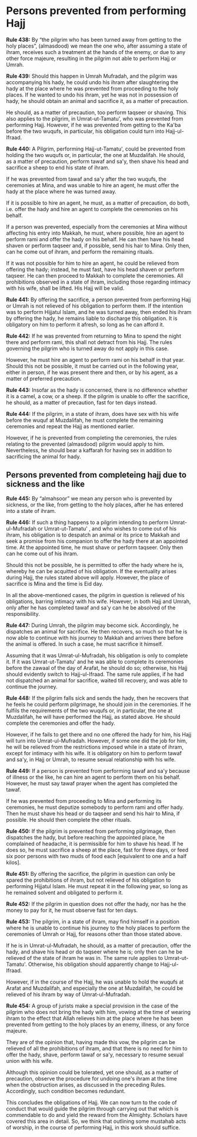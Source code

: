 Persons prevented from performing Hajj
======================================

**Rule 438:** By “the pilgrim who has been turned away from getting to
the holy places”, (almasdood) we mean the one who, after assuming a
state of ihram, receives such a treatment at the hands of the enemy, or
due to any other force majeure, resulting in the pilgrim not able to
perform Hajj or Umrah.

**Rule 439:** Should this happen in Umrah Mufradah, and the pilgrim was
accompanying his hady, he could undo his ihram after slaughtering the
hady at the place where he was prevented from proceeding to the holy
places. If he wanted to undo his ihram, yet he was not in possession of
hady, he should obtain an animal and sacrifice it, as a matter of
precaution.

He should, as a matter of precaution, too perform taqseer or shaving.
This also applies to the pilgrim, in Umrat-ut-Tamatu', who was prevented
from performing Hajj. However, if he was prevented from getting to the
Ka'ba before the two wuqufs, in particular, his obligation could turn
into Hajj-ul-Ifraad.

**Rule 440:** A Pilgrim, performing Hajj-ut-Tamatu', could be prevented
from holding the two wuqufs or, in particular, the one at Muzdalifah. He
should, as a matter of precaution, perform tawaf and sa'y, then shave
his head and sacrifice a sheep to end his state of ihram.

If he was prevented from tawaf and sa'y after the two wuqufs, the
ceremonies at Mina, and was unable to hire an agent, he must offer the
hady at the place where he was turned away.

If it is possible to hire an agent, he must, as a matter of precaution,
do both, i.e. offer the hady and hire an agent to complete the
ceremonies on his behalf.

If a person was prevented, especially from the ceremonies at Mina
without affecting his entry into Makkah, he must, where possible, hire
an agent to perform rami and offer the hady on his behalf. He can then
have his head shaven or perform taqseer and, if possible, send his hair
to Mina. Only then, can he come out of ihram, and perform the remaining
rituals.

If it was not possible for him to hire an agent, he could be relieved
from offering the hady; instead, he must fast, have his head shaven or
perform taqseer. He can then proceed to Makkah to complete the
ceremonies. All prohibitions observed in a state of ihram, including
those regarding intimacy with his wife, shall be lifted. His Hajj will
be valid.

**Rule 441:** By offering the sacrifice, a person prevented from
performing Hajj or Umrah is not relieved of his obligation to perform
them. If the intention was to perform Hijjatul Islam, and he was turned
away, then ended his ihram by offering the hady, he remains liable to
discharge this obligation. It is obligatory on him to perform it afresh,
so long as he can afford it.

**Rule 442:** If he was prevented from returning to Mina to spend the
night there and perform rami, this shall not detract from his Hajj. The
rules governing the pilgrim who is turned away do not apply in this
case.

However, he must hire an agent to perform rami on his behalf in that
year. Should this not be possible, it must be carried out in the
following year, either in person, if he was present there and then, or
by his agent, as a matter of preferred precaution.

**Rule 443:** Insofar as the hady is concerned, there is no difference
whether it is a camel, a cow, or a sheep. If the pilgrim is unable to
offer the sacrifice, he should, as a matter of precaution, fast for ten
days instead.

**Rule 444:** If the pilgrim, in a state of ihram, does have sex with
his wife before the wuquf at Muzdalifah, he must complete the remaining
ceremonies and repeat the Hajj as mentioned earlier.

However, if he is prevented from completing the ceremonies, the rules
relating to the prevented (almasdood) pilgrim would apply to him.
Nevertheless, he should bear a kaffarah for having sex in addition to
sacrificing the animal for hady.

Persons prevented from completeing hajj due to sickness and the like
--------------------------------------------------------------------

**Rule 445:** By “almahsoor” we mean any person who is prevented by
sickness, or the like, from getting to the holy places, after he has
entered into a state of ihram.

**Rule 446:** If such a thing happens to a pilgrim intending to perform
Umrat-ul-Mufradah or Umrat-ut-Tamatu' , and who wishes to come out of
his ihram, his obligation is to despatch an animal or its price to
Makkah and seek a promise from his companion to offer the hady there at
an appointed time. At the appointed time, he must shave or perform
taqseer. Only then can he come out of his ihram.

Should this not be possible, he is permitted to offer the hady where he
is, whereby he can be acquitted of his obligation. If the eventuality
arises during Hajj, the rules stated above will apply. However, the
place of sacrifice is Mina and the time is Eid day.

In all the above-mentioned cases, the pilgrim in question is relieved of
his obligations, barring intimacy with his wife. However, in both Hajj
and Umrah, only after he has completed tawaf and sa'y can he be absolved
of the responsibility.

**Rule 447:** During Umrah, the pilgrim may become sick. Accordingly, he
dispatches an animal for sacrifice. He then recovers, so much so that he
is now able to continue with his journey to Makkah and arrives there
before the animal is offered. In such a case, he must sacrifice it
himself.

Assuming that it was Umrat-ul-Mufradah, his obligation is only to
complete it. If it was Umrat-ut-Tamatu' and he was able to complete its
ceremonies before the zawaal of the day of Arafat, he should do so;
otherwise, his Hajj should evidently switch to Hajj-ul-Ifraad. The same
rule applies, if he had not dispatched an animal for sacrifice, waited
till recovery, and was able to continue the journey.

**Rule 448:** If the pilgrim falls sick and sends the hady, then he
recovers that he feels he could perform pilgrimage, he should join in
the ceremonies. If he fulfils the requirements of the two wuqufs or, in
particular, the one at Muzdalifah, he will have performed the Hajj, as
stated above. He should complete the ceremonies and offer the hady.

However, if he fails to get there and no one offered the hady for him,
his Hajj will turn into Umrat-ul-Mufradah. However, if some one did the
job for him, he will be relieved from the restrictions imposed while in
a state of ihram, except for intimacy with his wife. It is obligatory on
him to perform tawaf and sa'y, in Hajj or Umrah, to resume sexual
relationship with his wife.

**Rule 449:** If a person is prevented from performing tawaf and sa'y
because of illness or the like, he can hire an agent to perform them on
his behalf. However, he must say tawaf prayer when the agent has
completed the tawaf.

If he was prevented from proceeding to Mina and performing its
ceremonies, he must deputize somebody to perform rami and offer hady.
Then he must shave his head or do taqseer and send his hair to Mina, if
possible. He should then complete the other rituals.

**Rule 450:** If the pilgrim is prevented from performing pilgrimage,
then dispatches the hady, but before reaching the appointed place, he
complained of headache, it is permissible for him to shave his head. If
he does so, he must sacrifice a sheep at the place, fast for three days,
or feed six poor persons with two muds of food each [equivalent to one
and a half kilos].

**Rule 451:** By offering the sacrifice, the pilgrim in question can
only be spared the prohibitions of ihram, but not relieved of his
obligation to performing Hijjatul Islam. He must repeat it in the
following year, so long as he remained solvent and obligated to perform
it.

**Rule 452:** If the pilgrim in question does not offer the hady, nor
has he the money to pay for it, he must observe fast for ten days.

**Rule 453:** The pilgrim, in a state of ihram, may find himself in a
position where he is unable to continue his journey to the holy places
to perform the ceremonies of Umrah or Hajj, for reasons other than those
stated above.

If he is in Umrat-ul-Mufradah, he should, as a matter of precaution,
offer the hady, and shave his head or do taqseer where he is; only then
can he be relieved of the state of ihram he was in. The same rule
applies to Umrat-ut-Tamatu'. Otherwise, his obligation should apparently
change to Hajj-ul-Ifraad.

However, if in the course of the Hajj, he was unable to hold the wuqufs
at Arafat and Muzdalifah, and especially the one at Muzdalifah, he could
be relieved of his ihram by way of Umrat-ul-Mufradah.

**Rule 454:** A group of jurists make a special provision in the case of
the pilgrim who does not bring the hady with him, vowing at the time of
wearing ihram to the effect that Allah relieves him at the place where
he has been prevented from getting to the holy places by an enemy,
illness, or any force majeure.

They are of the opinion that, having made this vow, the pilgrim can be
relieved of all the prohibitions of ihram, and that there is no need for
him to offer the hady, shave, perform tawaf or sa'y, necessary to resume
sexual union with his wife.

Although this opinion could be tolerated, yet one should, as a matter of
precaution, observe the procedure for undoing one's ihram at the time
when the obstruction arises, as discussed in the preceding Rules.
Accordingly, such condition becomes redundant.

This concludes the obligations of Hajj. We can now turn to the code of
conduct that would guide the pilgrim through carrying out that which is
commendable to do and yield the reward from the Almighty. Scholars have
covered this area in detail. So, we think that outlining some mustahab
acts of worship, in the course of performing Hajj, in this work should
suffice.


